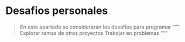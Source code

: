 # Desafios personales
> En este apartado se consideraran los desafios para programar
"""
Explorar ramas de otros proyectos
Trabajar en problemas
"""
